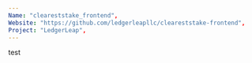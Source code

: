 ```yaml
---
Name: "cleareststake_frontend",
Website: "https://github.com/ledgerleapllc/cleareststake-frontend",
Project: "LedgerLeap",
---
```

<!--lang:en--> 
test
<!--lang:es--] 
test
<!--lang:de--] 
test
<!--lang:fr--] 
test
<!--lang:pl--] 
test
<!--lang:uk--] 
test
[!--lang:*-->  

